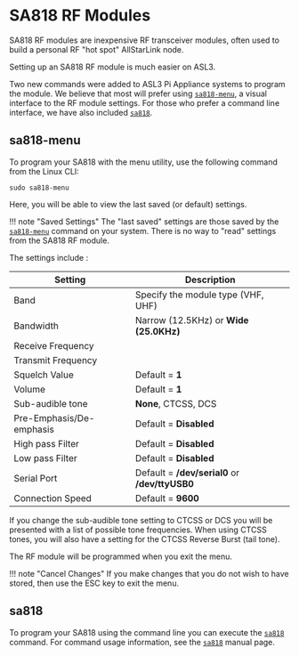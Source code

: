 # SA818 RF Modules
SA818 RF modules are inexpensive RF transceiver modules, often used to build a personal RF "hot spot" AllStarLink node.

Setting up an SA818 RF module is much easier on ASL3.

Two new commands were added to ASL3 Pi Appliance systems to program the module. We believe that most will prefer using [`sa818-menu`](../mans/sa818-menu.md), a visual interface to the RF module settings. For those who prefer a command line interface, we have also included [`sa818`](../mans/sa818.md).

## sa818-menu
To program your SA818 with the menu utility, use the following command from the Linux CLI:

```
sudo sa818-menu
```

Here, you will be able to view the last saved (or default) settings.

!!! note "Saved Settings"
    The "last saved" settings are those saved by the [`sa818-menu`](../mans/sa818-menu.md) command on your system. There is no way to "read" settings from the SA818 RF module.

The settings include :

| Setting | Description |
|---------|-------------|
| Band | Specify the module type (VHF, UHF) |
| Bandwidth | Narrow (12.5KHz) or **Wide (25.0KHz)** |
| Receive Frequency | |
| Transmit Frequency | |
| Squelch Value | Default = **1** |
| Volume | Default = **1** |
| Sub-audible tone | **None**, CTCSS, DCS |
| Pre-Emphasis/De-emphasis | Default = **Disabled** |
| High pass Filter | Default = **Disabled** |
| Low pass Filter | Default = **Disabled** |
| Serial Port | Default = **/dev/serial0** or **/dev/ttyUSB0** |
| Connection Speed | Default = **9600** |

If you change the sub-audible tone setting to CTCSS or DCS you will be presented with a list of possible tone frequencies. When using CTCSS tones, you will also have a setting for the CTCSS Reverse Burst (tail tone).

The RF module will be programmed when you exit the menu.

!!! note "Cancel Changes"
    If you make changes that you do not wish to have stored, then use the ESC key to exit the menu.

## sa818
To program your SA818 using the command line you can execute the [`sa818`](../mans/sa818.md) command. For command usage information, see the [`sa818`](../mans/sa818.md) manual page.

